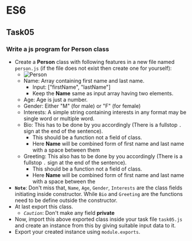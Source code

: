 # ES6
## Task05
### Write a js program for Person class
* Create a **Person** class with following features in a new file named `person.js` (if the file does not exist then create one for yourself):
  * ![Person](https://media.prod.mdn.mozit.cloud/attachments/2016/09/16/13889/379b78629e89434f1a067bb7e50abe00/person-diagram.png)
  * Name: Array containing first name and last name.
    * Input: ["firstName", "lastName"]
    * Keep the **Name** same as input array having two elements.
  * Age: Age is just a number.
  * Gender: Either "M" (for male) or "F" (for female)
  * Interests: A simple string containing interests in any format may be single word or multiple word.
  * Bio: This has to be done by you accordingly (There is a fullstop `.` sign at the end of the sentence).
    * This should be a function not a field of class.
    * Here **Name** will be combined form of first name and last name with a space between them
  * Greeting: This also has to be done by you accordingly (There is a fullstop `.` sign at the end of the sentence).
    * This should be a function not a field of class.
    * Here **Name** will be combined form of first name and last name with a space between the
* **`Note`**: Don't miss that, `Name`, `Age`, `Gender`, `Interests` are the class fields initiating inside constructor. While `Bio` and `Greeting` are the functions need to be define outside the constructor.
* At last export this class.
  * *`Caution`*: Don't make any field **private**
* Now, import this above exported class inside your task file `task05.js` and create an instance from this by giving suitable input data to it.
* Export your created instance using `module.exports`.
